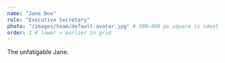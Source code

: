 ```yaml
---
name: "Jane Doe"
role: "Executive Secretary"
photo: "/images/team/default-avatar.jpg" # 300–400 px square is ideal
order: 2 # lower = earlier in grid
---
```


The unfatigable Jane.

